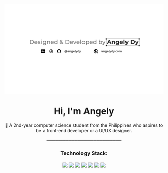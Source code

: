 <img align='center' src="banner01.png">
<h1 align="center">
  Hi, I'm Angely
</h1>
<p align="center"> 
  🌱 A 2nd-year computer science student from the Philippines who aspires to be a front-end developer or a UI/UX designer.
</p>
<p align='center'>
  ────────────────────────
</p>
<h3 align='center'>
  Technology Stack:
  <br><br>
  <img src="https://img.icons8.com/color/48/000000/html-5--v1.png"/>
  <img src="https://img.icons8.com/color/48/000000/css3.png"/>
  <img src="https://img.icons8.com/color/48/000000/sass.png"/>
  <img src="https://img.icons8.com/color/48/000000/javascript--v1.png"/>
  <img src="https://img.icons8.com/color/48/000000/python--v1.png"/>
  <img src="https://img.icons8.com/color/48/000000/java-coffee-cup-logo--v1.png"/>
  <img src="https://img.icons8.com/color/48/000000/figma--v1.png"/>
</h3>
<br>
